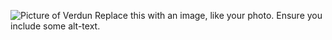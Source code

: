 ![Picture of Verdun](https://user-images.githubusercontent.com/76922482/132756241-fa6c734f-556a-46e1-8f3a-6e30219c5114.JPG)
Replace this with an image, like your photo. Ensure you include some alt-text.
